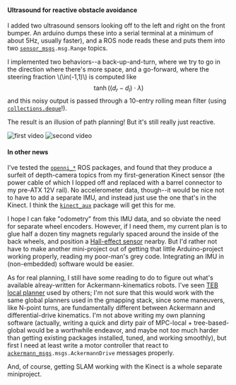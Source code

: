 #### Ultrasound for reactive obstacle avoidance
I added two ultrasound sensors looking off to the left and right 
on the front bumper. An arduino dumps these into a serial terminal at a minimum
of about 5Hz, usually faster), and a ROS node reads these and puts them into two
[`sensor_msgs`](http://wiki.ros.org/sensor_msgs)`.msg.Range` topics.

I implemented two behaviors--a back-up-and-turn, 
where we try to go in the direction where there's more space,
and a go-forward, where the steering fraction \\(\in(-1,1)\\)
is computed like
$$\tanh\left( (d_r - d_l) \cdot \lambda \right)$$
and this noisy output is passed through a 10-entry rolling mean filter
(using [`collections.deque`](https://docs.python.org/2/library/collections.html#collections.deque)!).

The result is an illusion of path planning! But it's still really just reactive.

![first video](1_small.gif)
![second video](2_small.gif)

#### In other news

I've tested the [`openni_*`](http://wiki.ros.org/openni_launch) ROS packages, and found that they produce a surfeit
of depth-camera topics from my first-generation Kinect sensor (the power cable
of which I lopped off and replaced with a barrel connector to my pre-ATX 12V rail).
No accelerometer data, though--it would be nice not to have to add a separate IMU,
and instead just use the one that's in the Kinect. 
I think the [`kinect_aux`](http://wiki.ros.org/kinect_aux) package will get this for me.

I hope I can fake "odometry" from this IMU data,
and so obviate the need for separate wheel encoders.
However, if I need them, my current plan is to glue half a dozen tiny magnets
regularly spaced around the inside of the back wheels,
and position a [Hall-effect sensor](https://www.sparkfun.com/products/14709)
nearby.
But I'd rather not have to make another mini-project out of getting that little
Arduino-project working properly, reading my poor-man's grey code.
Integrating an IMU in (non-embedded) software would be easier.

As for real planning, I still have some reading to do 
to figure out what's available alreay-written
for Ackermann-kinematics robots.
I've seen [TEB local planner](http://wiki.ros.org/teb_local_planner)
used by others; I'm not sure that this would work with the same global planners
used in the gmapping stack, since some maneuvers, like N-point turns,
are fundamentally different between Ackermann and differential-drive kinematics.
I'm not above writing my own planning software
(actually, writing a quick and dirty pair of MPC-local + tree-based-global
would be a worthwhile endeavor,
and maybe not *too* much harder than getting existing packages installed,
tuned, and working smoothly),
but first I need at least write a motor controller
that react to [`ackermann_msgs`](http://wiki.ros.org/ackermann_msgs)`.msgs.AckermannDrive` messages properly.

And, of course, getting SLAM working with the Kinect 
is a whole separate miniproject.

